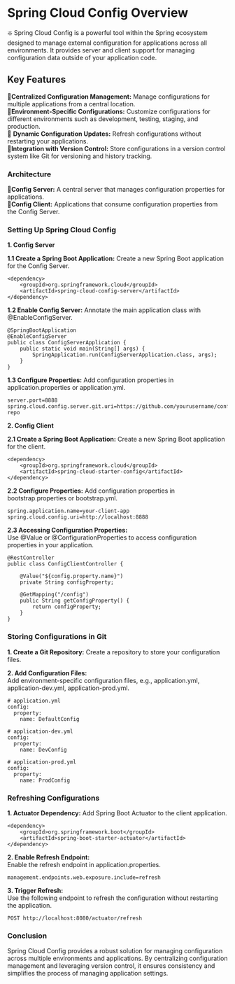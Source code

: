 # Spring Cloud Config Overview

❇️ Spring Cloud Config is a powerful tool within the Spring ecosystem designed to manage external configuration for applications across all environments. It provides server and client support for managing configuration data outside of your application code.

## Key Features

🔹<b>Centralized Configuration Management:</b> Manage configurations for multiple applications from a central location. </br>
🔹<b>Environment-Specific Configurations:</b> Customize configurations for different environments such as development, testing, staging, and production.</br>
🔹 <b>Dynamic Configuration Updates:</b> Refresh configurations without restarting your applications.</br>
🔹<b>Integration with Version Control:</b> Store configurations in a version control system like Git for versioning and history tracking.

### Architecture

🔹<b>Config Server:</b> A central server that manages configuration properties for applications.</br>
🔹<b>Config Client:</b> Applications that consume configuration properties from the Config Server.

### Setting Up Spring Cloud Config

<b>1. Config Server</b>

<b>1.1 Create a Spring Boot Application:</b>
Create a new Spring Boot application for the Config Server.
```
<dependency>
    <groupId>org.springframework.cloud</groupId>
    <artifactId>spring-cloud-config-server</artifactId>
</dependency>
```

<b>1.2 Enable Config Server:</b>
Annotate the main application class with @EnableConfigServer.

```
@SpringBootApplication
@EnableConfigServer
public class ConfigServerApplication {
    public static void main(String[] args) {
        SpringApplication.run(ConfigServerApplication.class, args);
    }
}
```

<b>1.3 Configure Properties:</b> Add configuration properties in application.properties or application.yml.
```
server.port=8888
spring.cloud.config.server.git.uri=https://github.com/yourusername/config-repo
```

<b>2. Config Client</b>

<b>2.1 Create a Spring Boot Application:</b>
Create a new Spring Boot application for the client.
```
<dependency>
    <groupId>org.springframework.cloud</groupId>
    <artifactId>spring-cloud-starter-config</artifactId>
</dependency>
```

<b>2.2 Configure Properties:</b>
Add configuration properties in bootstrap.properties or bootstrap.yml.
```
spring.application.name=your-client-app
spring.cloud.config.uri=http://localhost:8888
```

<b>2.3 Accessing Configuration Properties:</b> </br>
Use @Value or @ConfigurationProperties to access configuration properties in your application.
```
@RestController
public class ConfigClientController {

    @Value("${config.property.name}")
    private String configProperty;

    @GetMapping("/config")
    public String getConfigProperty() {
        return configProperty;
    }
}
```

### Storing Configurations in Git

<b>1. Create a Git Repository:</b>
Create a repository to store your configuration files.

<b>2. Add Configuration Files:</b></br>
Add environment-specific configuration files, e.g., application.yml, application-dev.yml, application-prod.yml.
```
# application.yml
config:
  property:
    name: DefaultConfig

# application-dev.yml
config:
  property:
    name: DevConfig

# application-prod.yml
config:
  property:
    name: ProdConfig
```


### Refreshing Configurations

<b>1. Actuator Dependency:</b>
Add Spring Boot Actuator to the client application.
```
<dependency>
    <groupId>org.springframework.boot</groupId>
    <artifactId>spring-boot-starter-actuator</artifactId>
</dependency>
```

<b>2. Enable Refresh Endpoint:</b></br>
Enable the refresh endpoint in application.properties.
```
management.endpoints.web.exposure.include=refresh
```

<b>3. Trigger Refresh:</b></br>
Use the following endpoint to refresh the configuration without restarting the application.
```
POST http://localhost:8080/actuator/refresh
```

### Conclusion

Spring Cloud Config provides a robust solution for managing configuration across multiple environments and applications. By centralizing configuration management and leveraging version control, it ensures consistency and simplifies the process of managing application settings. 
